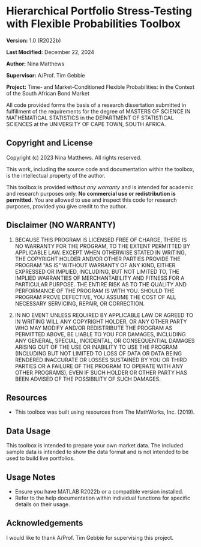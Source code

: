 # Hierarchical Portfolio Stress-Testing with Flexible Probabilities Toolbox

**Version:** 1.0 (R2022b)

**Last Modified:** December 22, 2024

**Author:** Nina Matthews

**Supervisor:** A/Prof. Tim Gebbie

**Project:** Time- and Market-Conditioned Flexible Probabilities: in the Context of the South African Bond Market

All code provided forms the basis of a research dissertation submitted in fulfillment of the requirements for the degree of MASTERS OF SCIENCE IN MATHEMATICAL STATISTICS in the DEPARTMENT OF STATISTICAL SCIENCES at the UNIVERSITY OF CAPE TOWN, SOUTH AFRICA.

## Copyright and License

Copyright (c) 2023 Nina Matthews. All rights reserved.

This work, including the source code and documentation within the toolbox, is the intellectual property of the author.

This toolbox is provided *without any warranty* and is intended for academic and research purposes only. **No commercial use or redistribution is permitted.** You are allowed to use and inspect this code for research purposes, provided you give credit to the author.

## Disclaimer (NO WARRANTY)

1.  BECAUSE THIS PROGRAM IS LICENSED FREE OF CHARGE, THERE IS NO WARRANTY FOR THE PROGRAM, TO THE EXTENT PERMITTED BY APPLICABLE LAW. EXCEPT WHEN OTHERWISE STATED IN WRITING, THE COPYRIGHT HOLDER AND/OR OTHER PARTIES PROVIDE THE PROGRAM "AS IS" WITHOUT WARRANTY OF ANY KIND, EITHER EXPRESSED OR IMPLIED, INCLUDING, BUT NOT LIMITED TO, THE IMPLIED WARRANTIES OF MERCHANTABILITY AND FITNESS FOR A PARTICULAR PURPOSE. THE ENTIRE RISK AS TO THE QUALITY AND PERFORMANCE OF THE PROGRAM IS WITH YOU. SHOULD THE PROGRAM PROVE DEFECTIVE, YOU ASSUME THE COST OF ALL NECESSARY SERVICING, REPAIR, OR CORRECTION.

2.  IN NO EVENT UNLESS REQUIRED BY APPLICABLE LAW OR AGREED TO IN WRITING WILL ANY COPYRIGHT HOLDER, OR ANY OTHER PARTY WHO MAY MODIFY AND/OR REDISTRIBUTE THE PROGRAM AS PERMITTED ABOVE, BE LIABLE TO YOU FOR DAMAGES, INCLUDING ANY GENERAL, SPECIAL, INCIDENTAL, OR CONSEQUENTIAL DAMAGES ARISING OUT OF THE USE OR INABILITY TO USE THE PROGRAM (INCLUDING BUT NOT LIMITED TO LOSS OF DATA OR DATA BEING RENDERED INACCURATE OR LOSSES SUSTAINED BY YOU OR THIRD PARTIES OR A FAILURE OF THE PROGRAM TO OPERATE WITH ANY OTHER PROGRAMS), EVEN IF SUCH HOLDER OR OTHER PARTY HAS BEEN ADVISED OF THE POSSIBILITY OF SUCH DAMAGES.

## Resources

*   This toolbox was built using resources from The MathWorks, Inc. (2019).

## Data Usage

This toolbox is intended to prepare your own market data. The included sample data is intended to show the data format and is not intended to be used to build live portfolios.

## Usage Notes

*   Ensure you have MATLAB R2022b or a compatible version installed.
*   Refer to the help documentation within individual functions for specific details on their usage.

## Acknowledgements

I would like to thank A/Prof. Tim Gebbie for supervising this project.
